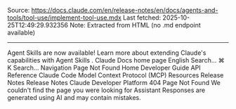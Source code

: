 Source: https://docs.claude.com/en/release-notes/en/docs/agents-and-tools/tool-use/implement-tool-use.mdx
Last fetched: 2025-10-25T12:49:29.932356
Note: Extracted from HTML (no .md endpoint available)

---

Agent Skills are now available!
Learn more about extending Claude's capabilities with Agent Skills
.
Claude Docs
home page
English
Search...
⌘
K
Search...
Navigation
Page Not Found
Home
Developer Guide
API Reference
Claude Code
Model Context Protocol (MCP)
Resources
Release Notes
Release Notes
Claude Developer Platform
404
Page Not Found
We couldn't find the page you were looking for
Assistant
Responses are generated using AI and may contain mistakes.